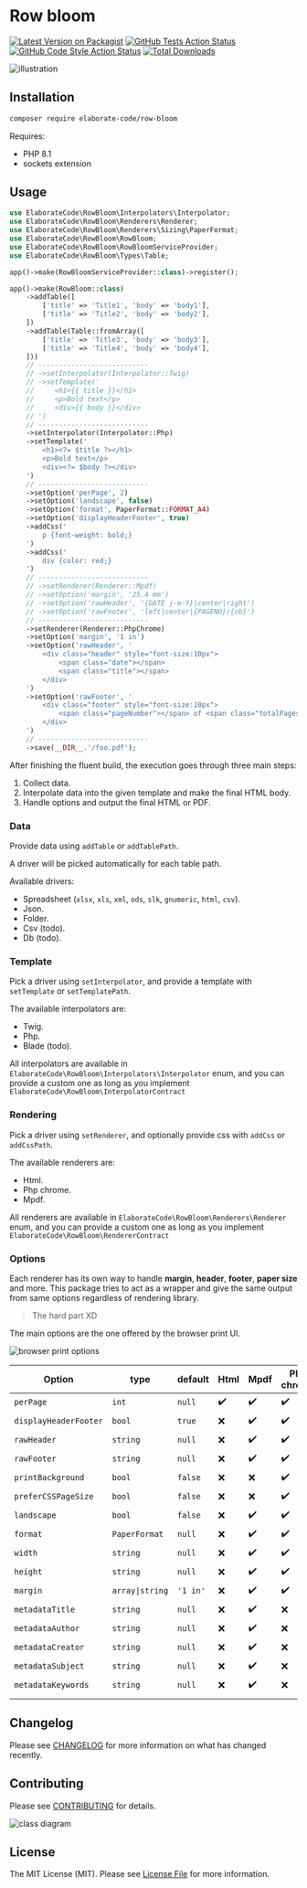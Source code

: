 # Row bloom

[![Latest Version on Packagist](https://img.shields.io/packagist/v/elaborate-code/row-bloom.svg?style=flat-square)](https://packagist.org/packages/elaborate-code/row-bloom)
[![GitHub Tests Action Status](https://img.shields.io/github/actions/workflow/status/elaborate-code/row-bloom/run-tests.yml?branch=main&label=tests&style=flat-square)](https://github.com/elaborate-code/row-bloom/actions?query=workflow%3Arun-tests+branch%3Amain)
[![GitHub Code Style Action Status](https://img.shields.io/github/actions/workflow/status/elaborate-code/row-bloom/fix-php-code-style-issues.yml?branch=main&label=code%20style&style=flat-square)](https://github.com/elaborate-code/row-bloom/actions?query=workflow%3A"Fix+PHP+code+style+issues"+branch%3Amain)
[![Total Downloads](https://img.shields.io/packagist/dt/elaborate-code/row-bloom.svg?style=flat-square)](https://packagist.org/packages/elaborate-code/row-bloom)

![illustration](./illustration.png)

## Installation

```bash
composer require elaborate-code/row-bloom
```

Requires:

- PHP 8.1
- sockets extension

## Usage

```php
use ElaborateCode\RowBloom\Interpolators\Interpolator;
use ElaborateCode\RowBloom\Renderers\Renderer;
use ElaborateCode\RowBloom\Renderers\Sizing\PaperFormat;
use ElaborateCode\RowBloom\RowBloom;
use ElaborateCode\RowBloom\RowBloomServiceProvider;
use ElaborateCode\RowBloom\Types\Table;

app()->make(RowBloomServiceProvider::class)->register();

app()->make(RowBloom::class)
    ->addTable([
        ['title' => 'Title1', 'body' => 'body1'],
        ['title' => 'Title2', 'body' => 'body2'],
    ])
    ->addTable(Table::fromArray([
        ['title' => 'Title3', 'body' => 'body3'],
        ['title' => 'Title4', 'body' => 'body4'],
    ]))
    // ---------------------------
    // ->setInterpolator(Interpolator::Twig)
    // ->setTemplate('
    //     <h1>{{ title }}</h1>
    //     <p>Bold text</p>
    //     <div>{{ body }}</div>
    // ')
    // ---------------------------
    ->setInterpolator(Interpolator::Php)
    ->setTemplate('
        <h1><?= $title ?></h1>
        <p>Bold text</p>
        <div><?= $body ?></div>
    ')
    // ---------------------------
    ->setOption('perPage', 2)
    ->setOption('landscape', false)
    ->setOption('format', PaperFormat::FORMAT_A4)
    ->setOption('displayHeaderFooter', true)
    ->addCss('
        p {font-weight: bold;}
    ')
    ->addCss('
        div {color: red;}
    ')
    // ---------------------------
    // ->setRenderer(Renderer::Mpdf)
    // ->setOption('margin', '25.4 mm')
    // ->setOption('rawHeader', '{DATE j-m-Y}|center|right')
    // ->setOption('rawFooter', 'left|center|{PAGENO}/{nb}')
    // ---------------------------
    ->setRenderer(Renderer::PhpChrome)
    ->setOption('margin', '1 in')
    ->setOption('rawHeader', '
        <div class="header" style="font-size:10px">
            <span class="date"></span>
            <span class="title"></span>
        </div>
    ')
    ->setOption('rawFooter', '
        <div class="footer" style="font-size:10px">
            <span class="pageNumber"></span> of <span class="totalPages"></span>
        </div>
    ')
    // ---------------------------
    ->save(__DIR__.'/foo.pdf');
```

After finishing the fluent build, the execution goes through three main steps:

1. Collect data.
2. Interpolate data into the given template and make the final HTML body.
3. Handle options and output the final HTML or PDF.

### Data

Provide data using `addTable` or `addTablePath`.

A driver will be picked automatically for each table path.

Available drivers:

- Spreadsheet (`xlsx`, `xls`, `xml`, `ods`, `slk`, `gnumeric`, `html`, `csv`).
- Json.
- Folder.
- Csv (todo).
- Db (todo).

### Template

Pick a driver using `setInterpolator`, and provide a template with `setTemplate` or `setTemplatePath`.

The available interpolators are:

- Twig.
- Php.
- Blade (todo).

All interpolators are available in `ElaborateCode\RowBloom\Interpolators\Interpolator` enum, and you can provide a custom one as long as you implement `ElaborateCode\RowBloom\InterpolatorContract`

### Rendering

Pick a driver using `setRenderer`, and optionally provide css with `addCss` or `addCssPath`.

The available renderers are:

- Html.
- Php chrome.
- Mpdf.

All renderers are available in `ElaborateCode\RowBloom\Renderers\Renderer` enum, and you can provide a custom one as long as you implement `ElaborateCode\RowBloom\RendererContract`

### Options

Each renderer has its own way to handle **margin**, **header**, **footer**, **paper size** and more. This package tries to act as a wrapper and give the same output from same options regardless of rendering library.

> The hard part XD

The main options are the one offered by the browser print UI.

![browser print options](./browser_print_options.png)

| Option                | type            | default  | Html | Mpdf | Php chrome |
| --------------------- | --------------- | -------- | ---- | ---- | ---------- |
| `perPage`             | `int`           | `null`   | ✔️ | ✔️ | ✔️       |
| `displayHeaderFooter` | `bool`          | `true`   | ❌   | ✔️ | ✔️       |
| `rawHeader`           | `string`        | `null`   | ❌   | ✔️ | ✔️       |
| `rawFooter`           | `string`        | `null`   | ❌   | ✔️ | ✔️       |
| `printBackground`     | `bool`          | `false`  | ❌   | ❌   | ✔️       |
| `preferCSSPageSize`   | `bool`          | `false`  | ❌   | ❌   | ✔️       |
| `landscape`           | `bool`          | `false`  | ❌   | ✔️ | ✔️       |
| `format`              | `PaperFormat`   | `null`   | ❌   | ✔️ | ✔️       |
| `width`               | `string`        | `null`   | ❌   | ✔️ | ✔️       |
| `height`              | `string`        | `null`   | ❌   | ✔️ | ✔️       |
| `margin`              | `array\|string` | `'1 in'` | ❌   | ✔️ | ✔️       |
| `metadataTitle`       | `string`        | `null`   | ❌   | ✔️ | ❌         |
| `metadataAuthor`      | `string`        | `null`   | ❌   | ✔️ | ❌         |
| `metadataCreator`     | `string`        | `null`   | ❌   | ✔️ | ❌         |
| `metadataSubject`     | `string`        | `null`   | ❌   | ✔️ | ❌         |
| `metadataKeywords`    | `string`        | `null`   | ❌   | ✔️ | ❌         |
|                       |                 |          |      |      |            |

## Changelog

Please see [CHANGELOG](CHANGELOG.md) for more information on what has changed recently.

## Contributing

Please see [CONTRIBUTING](CONTRIBUTING.md) for details.

![class diagram](./class_diagram.drawio.png)

## License

The MIT License (MIT). Please see [License File](LICENSE.md) for more information.
